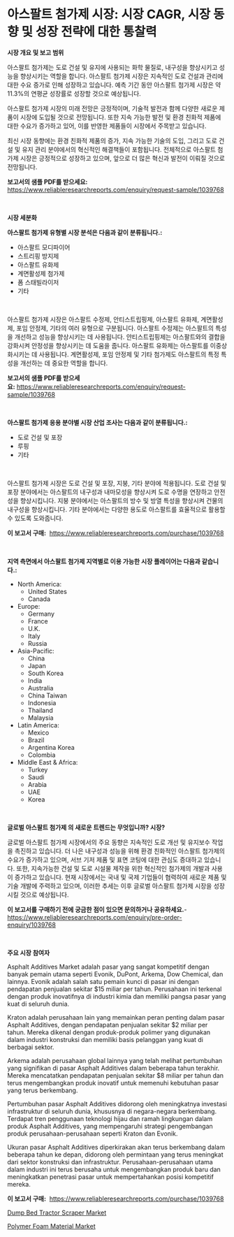 <p><h1>아스팔트 첨가제 시장: 시장 CAGR, 시장 동향 및 성장 전략에 대한 통찰력</h1></p><p><strong>시장 개요 및 보고 범위</strong></p>
<p><p>아스팔트 첨가제는 도로 건설 및 유지에 사용되는 화학 물질로, 내구성을 향상시키고 성능을 향상시키는 역할을 합니다. 아스팔트 첨가제 시장은 지속적인 도로 건설과 관리에 대한 수요 증가로 인해 성장하고 있습니다. 예측 기간 동안 아스팔트 첨가제 시장은 약 11.3%의 연평균 성장률로 성장할 것으로 예상됩니다.</p><p>아스팔트 첨가제 시장의 미래 전망은 긍정적이며, 기술적 발전과 함께 다양한 새로운 제품이 시장에 도입될 것으로 전망됩니다. 또한 지속 가능한 발전 및 환경 친화적 제품에 대한 수요가 증가하고 있어, 이를 반영한 제품들이 시장에서 주목받고 있습니다.</p><p>최신 시장 동향에는 환경 친화적 제품의 증가, 지속 가능한 기술의 도입, 그리고 도로 건설 및 유지 관리 분야에서의 혁신적인 해결책들이 포함됩니다. 전체적으로 아스팔트 첨가제 시장은 긍정적으로 성장하고 있으며, 앞으로 더 많은 혁신과 발전이 이뤄질 것으로 전망됩니다.</p></p>
<p><strong>보고서의 샘플 PDF를 받으세요:</strong> <a href="https://www.reliableresearchreports.com/enquiry/request-sample/1039768">https://www.reliableresearchreports.com/enquiry/request-sample/1039768</a></p>
<p>&nbsp;</p>
<p><strong>시장 세분화</strong></p>
<p><strong>아스팔트 첨가제 유형별 시장 분석은 다음과 같이 분류됩니다.:</strong></p>
<p><ul><li>아스팔트 모디파이어</li><li>스트리핑 방지제</li><li>아스팔트 유화제</li><li>계면활성제 첨가제</li><li>폼 스태빌라이저</li><li>기타</li></ul></p>
<p>&nbsp;</p>
<p><p>아스팔트 첨가제 시장은 아스팔트 수정제, 안티스트립핑제, 아스팔트 유화제, 계면활성제, 포임 안정제, 기타의 여러 유형으로 구분됩니다. 아스팔트 수정제는 아스팔트의 특성을 개선하고 성능을 향상시키는 데 사용됩니다. 안티스트립핑제는 아스팔트와의 결합을 강화시켜 안정성을 향상시키는 데 도움을 줍니다. 아스팔트 유화제는 아스팔트를 이중상화시키는 데 사용됩니다. 계면활성제, 포임 안정제 및 기타 첨가제도 아스팔트의 특정 특성을 개선하는 데 중요한 역할을 합니다.</p></p>
<p><strong>보고서의 샘플 PDF를 받으세요:</strong>&nbsp;<a href="https://www.reliableresearchreports.com/enquiry/request-sample/1039768">https://www.reliableresearchreports.com/enquiry/request-sample/1039768</a></p>
<p>&nbsp;</p>
<p><strong> 아스팔트 첨가제 응용 분야별 시장 산업 조사는 다음과 같이 분류됩니다.:</strong></p>
<p><ul><li>도로 건설 및 포장</li><li>루핑</li><li>기타</li></ul></p>
<p>&nbsp;</p>
<p><p>아스팔트 첨가제 시장은 도로 건설 및 포장, 지붕, 기타 분야에 적용됩니다. 도로 건설 및 포장 분야에서는 아스팔트의 내구성과 내마모성을 향상시켜 도로 수명을 연장하고 안전성을 향상시킵니다. 지붕 분야에서는 아스팔트의 방수 및 방열 특성을 향상시켜 건물의 내구성을 향상시킵니다. 기타 분야에서는 다양한 용도로 아스팔트를 효율적으로 활용할 수 있도록 도와줍니다.</p></p>
<p><strong>이 보고서 구매:</strong>&nbsp; <a href="https://www.reliableresearchreports.com/purchase/1039768">https://www.reliableresearchreports.com/purchase/1039768</a></p>
<p>&nbsp;</p>
<p><strong>지역 측면에서 아스팔트 첨가제 지역별로 이용 가능한 시장 플레이어는 다음과 같습니다.:</strong></p>
<p><ul>
    <li>
        North America:
        <ul>
            <li>United States</li>
            <li>Canada</li>
        </ul>
    </li>
    <li>
        Europe:
        <ul>
            <li>Germany</li>
            <li>France</li>
            <li>U.K.</li>
            <li>Italy</li>
            <li>Russia</li>
        </ul>
    </li>
    <li>
        Asia-Pacific:
        <ul>
            <li>China</li>
            <li>Japan</li>
            <li>South Korea</li>
            <li>India</li>
            <li>Australia</li>
            <li>China Taiwan</li>
            <li>Indonesia</li>
            <li>Thailand</li>
            <li>Malaysia</li>
        </ul>
    </li>
    <li>
        Latin America:
        <ul>
            <li>Mexico</li>
            <li>Brazil</li>
            <li>Argentina Korea</li>
            <li>Colombia</li>
        </ul>
    </li>
    <li>
        Middle East & Africa:
        <ul>
            <li>Turkey</li>
            <li>Saudi</li>
            <li>Arabia</li>
            <li>UAE</li>
            <li>Korea</li>
        </ul>
    </li>
    </ul></p>
<p>&nbsp;</p>
<p><strong>글로벌 아스팔트 첨가제 의 새로운 트렌드는 무엇입니까? 시장?</strong></p>
<p><p>글로벌 아스팔트 첨가제 시장에서의 주요 동향은 지속적인 도로 개선 및 유지보수 작업을 촉진하고 있습니다. 더 나은 내구성과 성능을 위해 환경 친화적인 아스팔트 첨가제의 수요가 증가하고 있으며, 서브 기저 제품 및 표면 코팅에 대한 관심도 증대하고 있습니다. 또한, 지속가능한 건설 및 도로 시설물 제작을 위한 혁신적인 첨가제의 개발과 사용이 증가하고 있습니다. 현재 시장에서는 국내 및 국제 기업들이 협력하여 새로운 제품 및 기술 개발에 주력하고 있으며, 이러한 추세는 이후 글로벌 아스팔트 첨가제 시장을 성장시킬 것으로 예상됩니다.</p></p>
<p><strong>이 보고서를 구매하기 전에 궁금한 점이 있으면 문의하거나 공유하세요.</strong>- <a href="https://www.reliableresearchreports.com/enquiry/pre-order-enquiry/1039768">https://www.reliableresearchreports.com/enquiry/pre-order-enquiry/1039768</a></p>
<p>&nbsp;</p>
<p><strong>주요 시장 참여자</strong></p>
<p><p>Asphalt Additives Market adalah pasar yang sangat kompetitif dengan banyak pemain utama seperti Evonik, DuPont, Arkema, Dow Chemical, dan lainnya. Evonik adalah salah satu pemain kunci di pasar ini dengan pendapatan penjualan sekitar $15 miliar per tahun. Perusahaan ini terkenal dengan produk inovatifnya di industri kimia dan memiliki pangsa pasar yang kuat di seluruh dunia.</p><p>Kraton adalah perusahaan lain yang memainkan peran penting dalam pasar Asphalt Additives, dengan pendapatan penjualan sekitar $2 miliar per tahun. Mereka dikenal dengan produk-produk polimer yang digunakan dalam industri konstruksi dan memiliki basis pelanggan yang kuat di berbagai sektor.</p><p>Arkema adalah perusahaan global lainnya yang telah melihat pertumbuhan yang signifikan di pasar Asphalt Additives dalam beberapa tahun terakhir. Mereka mencatatkan pendapatan penjualan sekitar $8 miliar per tahun dan terus mengembangkan produk inovatif untuk memenuhi kebutuhan pasar yang terus berkembang.</p><p>Pertumbuhan pasar Asphalt Additives didorong oleh meningkatnya investasi infrastruktur di seluruh dunia, khususnya di negara-negara berkembang. Terdapat tren penggunaan teknologi hijau dan ramah lingkungan dalam produk Asphalt Additives, yang mempengaruhi strategi pengembangan produk perusahaan-perusahaan seperti Kraton dan Evonik.</p><p>Ukuran pasar Asphalt Additives diperkirakan akan terus berkembang dalam beberapa tahun ke depan, didorong oleh permintaan yang terus meningkat dari sektor konstruksi dan infrastruktur. Perusahaan-perusahaan utama dalam industri ini terus berusaha untuk mengembangkan produk baru dan meningkatkan penetrasi pasar untuk mempertahankan posisi kompetitif mereka.</p></p>
<p><strong>이 보고서 구매:</strong>&nbsp;&nbsp;<a href="https://www.reliableresearchreports.com/purchase/1039768">https://www.reliableresearchreports.com/purchase/1039768</a></p>
<p><p><a href="https://iodized-pantydraco-05c.notion.site/Dump-Bed-Tractor-Scraper-Market-Size-and-Growth-Market-Segmentation-Regional-and-Country-Breakdown-e270ae3ae13145ea906276d86f453a33">Dump Bed Tractor Scraper Market</a></p><p><a href="https://github.com/bobicer/Market-Research-Report-List-2/blob/main/polymer-foam-material-market.md">Polymer Foam Material Market</a></p></p>
